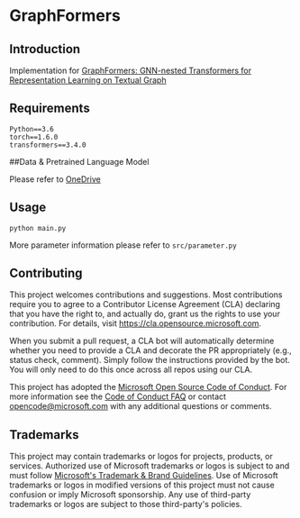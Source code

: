 # GraphFormers

## Introduction

Implementation for [GraphFormers: GNN-nested Transformers for Representation Learning on Textual Graph](https://arxiv.org/abs/2105.02605)

## Requirements
```
Python==3.6
torch==1.6.0
transformers==3.4.0
```

##Data & Pretrained Language Model

Please refer to [OneDrive](https://1drv.ms/u/s!Ag0vYLiCLJL3hTP91qvk1L61SzNn?e=tkjpqZ)

## Usage
```
python main.py
```
More parameter information please refer to `src/parameter.py`

## Contributing

This project welcomes contributions and suggestions.  Most contributions require you to agree to a
Contributor License Agreement (CLA) declaring that you have the right to, and actually do, grant us
the rights to use your contribution. For details, visit https://cla.opensource.microsoft.com.

When you submit a pull request, a CLA bot will automatically determine whether you need to provide
a CLA and decorate the PR appropriately (e.g., status check, comment). Simply follow the instructions
provided by the bot. You will only need to do this once across all repos using our CLA.

This project has adopted the [Microsoft Open Source Code of Conduct](https://opensource.microsoft.com/codeofconduct/).
For more information see the [Code of Conduct FAQ](https://opensource.microsoft.com/codeofconduct/faq/) or
contact [opencode@microsoft.com](mailto:opencode@microsoft.com) with any additional questions or comments.

## Trademarks

This project may contain trademarks or logos for projects, products, or services. Authorized use of Microsoft 
trademarks or logos is subject to and must follow 
[Microsoft's Trademark & Brand Guidelines](https://www.microsoft.com/en-us/legal/intellectualproperty/trademarks/usage/general).
Use of Microsoft trademarks or logos in modified versions of this project must not cause confusion or imply Microsoft sponsorship.
Any use of third-party trademarks or logos are subject to those third-party's policies.
